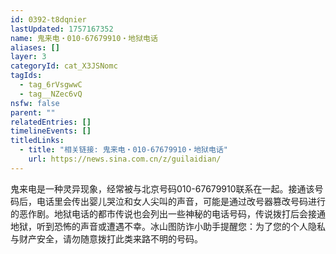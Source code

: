 ```yaml
---
id: 0392-t8dqnier
lastUpdated: 1757167352
name: 鬼来电・010-67679910・地狱电话
aliases: []
layer: 3
categoryId: cat_X3JSNomc
tagIds:
  - tag_6rVsgwwC
  - tag__NZec6vQ
nsfw: false
parent: ""
relatedEntries: []
timelineEvents: []
titledLinks:
  - title: "相关链接: 鬼来电・010-67679910・地狱电话"
    url: https://news.sina.com.cn/z/guilaidian/
---
```


鬼来电是一种灵异现象，经常被与北京号码010-67679910联系在一起。接通该号码后，电话里会传出婴儿哭泣和女人尖叫的声音，可能是通过改号器篡改号码进行的恶作剧。地狱电话的都市传说也会列出一些神秘的电话号码，传说拨打后会接通地狱，听到恐怖的声音或遭遇不幸。冰山图防诈小助手提醒您：为了您的个人隐私与财产安全，请勿随意拨打此类来路不明的号码。